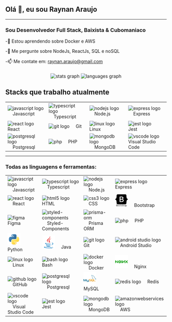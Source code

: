 ## Olá 👋, eu sou Raynan Araujo
<hr/>

### Sou Desenvolvedor Full Stack, Baixista & Cubomaniaco
-🌱 Estou aprendendo sobre Docker e AWS

-💬 Me pergunte sobre NodeJs, ReactJs, SQL e noSQL

-📫 Me contate em: [raynan.araujo@gmail.com](mailto:raynan.araujo@gmail.com)

###

<div align="center">
  <img src="https://github-readme-stats.vercel.app/api?username=RayAra2004&hide_title=false&hide_rank=false&show_icons=true&include_all_commits=true&count_private=true&disable_animations=false&theme=dracula&locale=en&hide_border=false&order=1" height="150" alt="stats graph"  />
  <img src="https://github-readme-stats.vercel.app/api/top-langs?username=RayAra2004&locale=en&hide_title=false&layout=compact&card_width=320&langs_count=5&theme=dracula&hide_border=false&order=2" height="150" alt="languages graph"  />
</div>

###
<h2>Stacks que trabalho atualmente</h2>
<table>
  <tbody>
    <tr>
      <td>
        <img
          src="https://cdn.jsdelivr.net/gh/devicons/devicon/icons/javascript/javascript-original.svg"
          height="40"
          alt="javascript logo"
        />
        <img width="12" /> Javascript
      </td>
      <td>
        <img
          src="https://cdn.jsdelivr.net/gh/devicons/devicon/icons/typescript/typescript-original.svg"
          height="40"
          alt="typescript logo"
        />
        <img width="12" /> Typescript
      </td>
      <td>
        <img
          src="https://cdn.jsdelivr.net/gh/devicons/devicon/icons/nodejs/nodejs-original.svg"
          height="40"
          alt="nodejs logo"
        />
        <img width="12" /> Node.js
      </td>
      <td>
        <img
          src="https://skillicons.dev/icons?i=express"
          height="40"
          alt="express logo"
        />
        <img width="12" /> Express
      </td>
    </tr>
    <tr>
      <td>
        <img
          src="https://cdn.jsdelivr.net/gh/devicons/devicon/icons/react/react-original.svg"
          height="40"
          alt="react logo"
        />
        <img width="12" /> React
      </td>
      <td>
        <img
          src="https://cdn.jsdelivr.net/gh/devicons/devicon/icons/git/git-original.svg"
          height="40"
          alt="git logo"
        />
        <img width="12" /> Git
      </td>
      <td>
        <img
          src="https://skillicons.dev/icons?i=linux"
          height="40"
          alt="linux logo"
        />
        <img width="12" /> Linux
      </td>
      <td>
        <img
          src="https://cdn.jsdelivr.net/gh/devicons/devicon/icons/jest/jest-plain.svg"
          height="40"
          alt="jest logo"
        />
        <img width="12" /> Jest
      </td>
    </tr>
    <tr>
      <td>
        <img
          src="https://cdn.jsdelivr.net/gh/devicons/devicon/icons/postgresql/postgresql-original.svg"
          height="40"
          alt="postgresql logo"
        />
        <img width="12" /> Postgresql
      </td>
      <td>
            <img
              src="https://www.php.net/images/logos/new-php-logo.svg"
              alt="php"
              width="40"
              height="40"
            />
            <img width="12" /> PHP
      </td>
      <td>
        <img
          src="https://cdn.jsdelivr.net/gh/devicons/devicon/icons/mongodb/mongodb-original.svg"
          height="40"
          alt="mongodb logo"
        />
        <img width="12" /> MongoDB
      </td>
      <td>
        <img
          src="https://cdn.simpleicons.org/visualstudiocode/007ACC"
          height="40"
          alt="vscode logo"
        />
        <img width="12" /> Visual Studio Code
      </td>
    </tr>
  </tbody>
</table>

<hr/>

  <h3 align="left">Todas as linguagens e ferramentas:</h3>
    <table>
      <tbody>
        <tr>
          <td>
            <img
              src="https://cdn.jsdelivr.net/gh/devicons/devicon/icons/javascript/javascript-original.svg"
              height="40"
              alt="javascript logo"
            />
            <img width="12" /> Javascript
          </td>
          <td>
            <img
              src="https://cdn.jsdelivr.net/gh/devicons/devicon/icons/typescript/typescript-original.svg"
              height="40"
              alt="typescript logo"
            />
            <img width="12" /> Typescript
          </td>
          <td>
            <img
              src="https://cdn.jsdelivr.net/gh/devicons/devicon/icons/nodejs/nodejs-original.svg"
              height="40"
              alt="nodejs logo"
            />
            <img width="12" /> Node.js
          </td>
          <td>
            <img
              src="https://skillicons.dev/icons?i=express"
              height="40"
              alt="express logo"
            />
            <img width="12" /> Express
          </td>
        </tr>
        <tr>
          <td>
            <img
              src="https://cdn.jsdelivr.net/gh/devicons/devicon/icons/react/react-original.svg"
              height="40"
              alt="react logo"
            />
            <img width="12" /> React
          </td>
          <td>
            <img
              src="https://cdn.jsdelivr.net/gh/devicons/devicon/icons/html5/html5-original.svg"
              height="40"
              alt="html5 logo"
            />
            <img width="12" /> HTML
          </td>
          <td>
            <img
              src="https://cdn.jsdelivr.net/gh/devicons/devicon/icons/css3/css3-original.svg"
              height="40"
              alt="css3 logo"
            />
            <img width="12" /> CSS
          </td>
          <td>
            <img
              src="https://raw.githubusercontent.com/devicons/devicon/master/icons/bootstrap/bootstrap-plain-wordmark.svg"
              alt="bootstrap"
              width="40"
              height="40"
            />
            <img width="12" /> Bootstrap
          </td>
        </tr>
        <tr>
          <td>
            <img
              src="https://www.vectorlogo.zone/logos/figma/figma-icon.svg"
              alt="figma"
              width="40"
              height="40"
            />
            <img width="12" /> Figma
          </td>
          <td>
            <img
              src="https://static-00.iconduck.com/assets.00/styled-components-icon-512x223-72cqvkty.png"
              alt="styled-components"
              width="40"
              height="40"
            />
            <img width="12" /> Styled-Components
          </td>
          <td>
            <img
              src="https://gyazo.com/e26b2e1607b49a4c71693a070ae2e607/max_size/400"
              alt="prisma-orm"
              width="40"
              height="40"
            />
            <img width="12" /> Prisma ORM
          </td>
          <td>
            <img
              src="https://www.php.net/images/logos/new-php-logo.svg"
              alt="php"
              width="40"
              height="40"
            />
            <img width="12" /> PHP
          </td>
        </tr>
        <tr>
          <td>
            <img
              src="https://raw.githubusercontent.com/devicons/devicon/master/icons/python/python-original.svg"
              alt="python"
              width="40"
              height="40"
            />
            <img width="12" /> Python
          </td>
          <td>
            <img
              src="https://raw.githubusercontent.com/devicons/devicon/master/icons/java/java-original.svg"
              alt="java"
              width="40"
              height="40"
            />
            <img width="12" /> Java
          </td>
          <td>
            <img
              src="https://cdn.jsdelivr.net/gh/devicons/devicon/icons/git/git-original.svg"
              height="40"
              alt="git logo"
            />
            <img width="12" /> Git
          </td>
          <td>
            <img
              src="https://developer.android.com/static/guide/practices/ui_guidelines/images/adaptive-icon-mask-applied.png"
              height="40"
              alt="android studio logo"
            />
            <img width="12" /> Android Studio
          </td>
        </tr>
        <tr>
          <td>
            <img
              src="https://skillicons.dev/icons?i=linux"
              height="40"
              alt="linux logo"
            />
            <img width="12" /> Linux
          </td>
          <td>
            <img
              src="https://cdn.simpleicons.org/gnubash/4EAA25"
              height="40"
              alt="bash logo"
            />
            <img width="12" /> Bash
          </td>
          <td>
            <img
              src="https://cdn.jsdelivr.net/gh/devicons/devicon/icons/docker/docker-original.svg"
              height="40"
              alt="docker logo"
            />
            <img width="12" /> Docker
          </td>
          <td>
            <img
              src="https://raw.githubusercontent.com/devicons/devicon/master/icons/nginx/nginx-original.svg"
              alt="nginx"
              width="40"
              height="40"
            />
            <img width="12" /> Nginx
          </td>
        </tr>
        <tr>
          <td>
            <img
              src="https://skillicons.dev/icons?i=github"
              height="40"
              alt="github logo"
            />
            <img width="12" /> GitHub
          </td>
          <td>
            <img
              src="https://cdn.jsdelivr.net/gh/devicons/devicon/icons/postgresql/postgresql-original.svg"
              height="40"
              alt="postgresql logo"
            />
            <img width="12" /> Postgresql
          </td>
          <td>
            <img
              src="https://raw.githubusercontent.com/devicons/devicon/master/icons/mysql/mysql-original-wordmark.svg"
              alt="mysql"
              width="40"
              height="40"
            />
            <img width="12" /> MySQL
          </td>
          <td>
            <img
              src="https://cdn.jsdelivr.net/gh/devicons/devicon/icons/redis/redis-original.svg"
              height="40"
              alt="redis logo"
            />
            <img width="12" /> Redis
          </td>
        </tr>
        <tr>
          <td>
            <img
              src="https://cdn.simpleicons.org/visualstudiocode/007ACC"
              height="40"
              alt="vscode logo"
            />
            <img width="12" /> Visual Studio Code
          </td>
          <td>
            <img
              src="https://cdn.jsdelivr.net/gh/devicons/devicon/icons/jest/jest-plain.svg"
              height="40"
              alt="jest logo"
            />
            <img width="12" /> Jest
          </td>
          <td>
            <img
              src="https://cdn.jsdelivr.net/gh/devicons/devicon/icons/mongodb/mongodb-original.svg"
              height="40"
              alt="mongodb logo"
            />
            <img width="12" /> MongoDB
          </td>
          <td>
            <img
              src="https://cdn.jsdelivr.net/gh/devicons/devicon/icons/amazonwebservices/amazonwebservices-original.svg"
              height="40"
              alt="amazonwebservices logo"
            />
            <img width="12" /> AWS
          </td>
        </tr>
      </tbody>
    </table>
<!--
**RayAra2004/RayAra2004** is a ✨ _special_ ✨ repository because its `README.md` (this file) appears on your GitHub profile.

Here are some ideas to get you started:

- 🔭 I’m currently working on ...
- 🌱 I’m currently learning ...
- 👯 I’m looking to collaborate on ...
- 🤔 I’m looking for help with ...
- 💬 Ask me about ...
- 📫 How to reach me: ...
- 😄 Pronouns: ...
- ⚡ Fun fact: ...
-->

